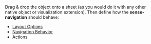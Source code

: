 Drag & drop the object onto a sheet (as you would do it with any other native object or visualization extension).
Then define how the **sense-navigation** should behave:

- [Layout Options](./docs/config-layout.md)
- [Navigation Behavior](./docs/config-navigation-behavior.md)
- [Actions](./docs/config-actions.md)

